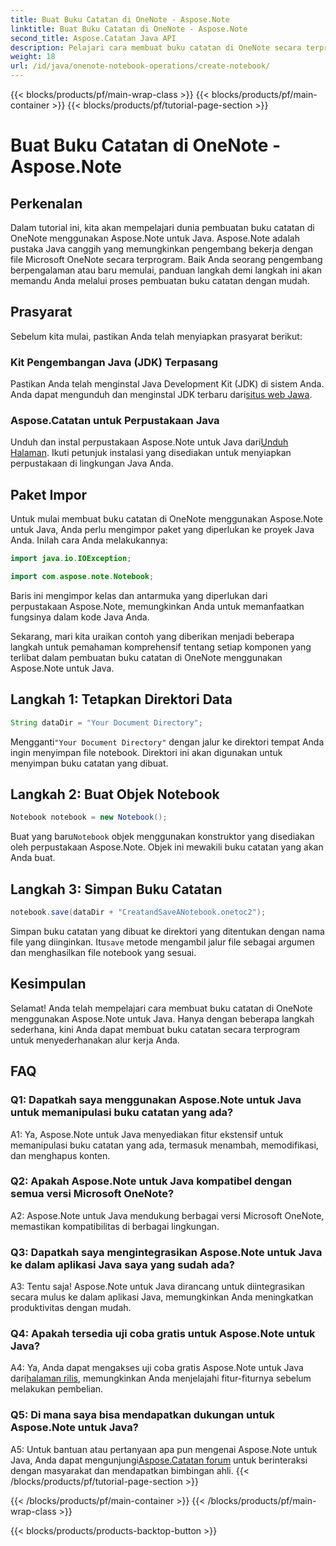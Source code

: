 ```yaml
---
title: Buat Buku Catatan di OneNote - Aspose.Note
linktitle: Buat Buku Catatan di OneNote - Aspose.Note
second_title: Aspose.Catatan Java API
description: Pelajari cara membuat buku catatan di OneNote secara terprogram menggunakan Aspose.Note untuk Java. Sederhanakan alur kerja Anda dengan panduan langkah demi langkah ini.
weight: 18
url: /id/java/onenote-notebook-operations/create-notebook/
---
```


{{< blocks/products/pf/main-wrap-class >}}
{{< blocks/products/pf/main-container >}}
{{< blocks/products/pf/tutorial-page-section >}}

# Buat Buku Catatan di OneNote - Aspose.Note

## Perkenalan

Dalam tutorial ini, kita akan mempelajari dunia pembuatan buku catatan di OneNote menggunakan Aspose.Note untuk Java. Aspose.Note adalah pustaka Java canggih yang memungkinkan pengembang bekerja dengan file Microsoft OneNote secara terprogram. Baik Anda seorang pengembang berpengalaman atau baru memulai, panduan langkah demi langkah ini akan memandu Anda melalui proses pembuatan buku catatan dengan mudah.

## Prasyarat

Sebelum kita mulai, pastikan Anda telah menyiapkan prasyarat berikut:

### Kit Pengembangan Java (JDK) Terpasang

Pastikan Anda telah menginstal Java Development Kit (JDK) di sistem Anda. Anda dapat mengunduh dan menginstal JDK terbaru dari[situs web Jawa](https://www.oracle.com/java/technologies/javase-jdk15-downloads.html).

### Aspose.Catatan untuk Perpustakaan Java

 Unduh dan instal perpustakaan Aspose.Note untuk Java dari[Unduh Halaman](https://releases.aspose.com/note/java/). Ikuti petunjuk instalasi yang disediakan untuk menyiapkan perpustakaan di lingkungan Java Anda.

## Paket Impor

Untuk mulai membuat buku catatan di OneNote menggunakan Aspose.Note untuk Java, Anda perlu mengimpor paket yang diperlukan ke proyek Java Anda. Inilah cara Anda melakukannya:

```java
import java.io.IOException;

import com.aspose.note.Notebook;
```

Baris ini mengimpor kelas dan antarmuka yang diperlukan dari perpustakaan Aspose.Note, memungkinkan Anda untuk memanfaatkan fungsinya dalam kode Java Anda.

Sekarang, mari kita uraikan contoh yang diberikan menjadi beberapa langkah untuk pemahaman komprehensif tentang setiap komponen yang terlibat dalam pembuatan buku catatan di OneNote menggunakan Aspose.Note untuk Java.

## Langkah 1: Tetapkan Direktori Data

```java
String dataDir = "Your Document Directory";
```

 Mengganti`"Your Document Directory"` dengan jalur ke direktori tempat Anda ingin menyimpan file notebook. Direktori ini akan digunakan untuk menyimpan buku catatan yang dibuat.

## Langkah 2: Buat Objek Notebook

```java
Notebook notebook = new Notebook();
```

 Buat yang baru`Notebook` objek menggunakan konstruktor yang disediakan oleh perpustakaan Aspose.Note. Objek ini mewakili buku catatan yang akan Anda buat.

## Langkah 3: Simpan Buku Catatan

```java
notebook.save(dataDir + "CreatandSaveANotebook.onetoc2");
```

 Simpan buku catatan yang dibuat ke direktori yang ditentukan dengan nama file yang diinginkan. Itu`save` metode mengambil jalur file sebagai argumen dan menghasilkan file notebook yang sesuai.

## Kesimpulan

Selamat! Anda telah mempelajari cara membuat buku catatan di OneNote menggunakan Aspose.Note untuk Java. Hanya dengan beberapa langkah sederhana, kini Anda dapat membuat buku catatan secara terprogram untuk menyederhanakan alur kerja Anda.

## FAQ

### Q1: Dapatkah saya menggunakan Aspose.Note untuk Java untuk memanipulasi buku catatan yang ada?

A1: Ya, Aspose.Note untuk Java menyediakan fitur ekstensif untuk memanipulasi buku catatan yang ada, termasuk menambah, memodifikasi, dan menghapus konten.

### Q2: Apakah Aspose.Note untuk Java kompatibel dengan semua versi Microsoft OneNote?

A2: Aspose.Note untuk Java mendukung berbagai versi Microsoft OneNote, memastikan kompatibilitas di berbagai lingkungan.

### Q3: Dapatkah saya mengintegrasikan Aspose.Note untuk Java ke dalam aplikasi Java saya yang sudah ada?

A3: Tentu saja! Aspose.Note untuk Java dirancang untuk diintegrasikan secara mulus ke dalam aplikasi Java, memungkinkan Anda meningkatkan produktivitas dengan mudah.

### Q4: Apakah tersedia uji coba gratis untuk Aspose.Note untuk Java?

 A4: Ya, Anda dapat mengakses uji coba gratis Aspose.Note untuk Java dari[halaman rilis](https://releases.aspose.com/), memungkinkan Anda menjelajahi fitur-fiturnya sebelum melakukan pembelian.

### Q5: Di mana saya bisa mendapatkan dukungan untuk Aspose.Note untuk Java?

 A5: Untuk bantuan atau pertanyaan apa pun mengenai Aspose.Note untuk Java, Anda dapat mengunjungi[Aspose.Catatan forum](https://forum.aspose.com/c/note/28) untuk berinteraksi dengan masyarakat dan mendapatkan bimbingan ahli.
{{< /blocks/products/pf/tutorial-page-section >}}

{{< /blocks/products/pf/main-container >}}
{{< /blocks/products/pf/main-wrap-class >}}

{{< blocks/products/products-backtop-button >}}
